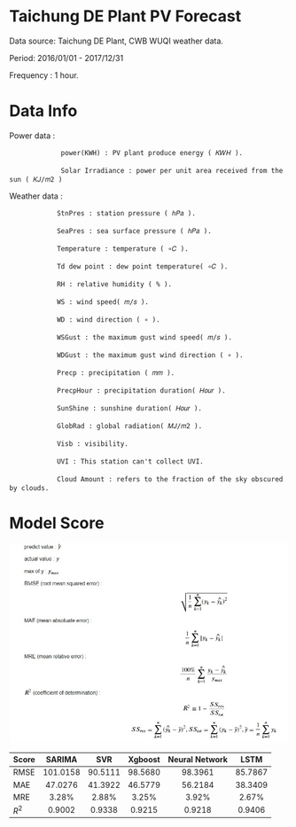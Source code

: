 # Taichung DE Plant PV Forecast  

Data source: Taichung DE Plant, CWB WUQI weather data.

Period: 2016/01/01 - 2017/12/31

Frequency : 1 hour.

# Data Info

Power data :
             
                 power(KWH) : PV plant produce energy ( 𝐾𝑊𝐻 ).

                 Solar Irradiance : power per unit area received from the sun ( 𝐾𝐽/𝑚2 )

Weather data :
                
                StnPres : station pressure ( ℎ𝑃𝑎 ).

                SeaPres : sea surface pressure ( ℎ𝑃𝑎 ).

                Temperature : temperature ( ∘𝐶 ).

                Td dew point : dew point temperature( ∘𝐶 ).

                RH : relative humidity ( % ).

                WS : wind speed( 𝑚/𝑠 ).

                WD : wind direction ( ∘ ).

                WSGust : the maximum gust wind speed( 𝑚/𝑠 ).

                WDGust : the maximum gust wind direction ( ∘ ).

                Precp : precipitation ( 𝑚𝑚 ).

                PrecpHour : precipitation duration( 𝐻𝑜𝑢𝑟 ).

                SunShine : sunshine duration( 𝐻𝑜𝑢𝑟 ).

                GlobRad : global radiation( 𝑀𝐽/𝑚2 ).

                Visb : visibility.

                UVI : This station can't collect UVI.

                Cloud Amount : refers to the fraction of the sky obscured by clouds.


# Model Score 

![title](image/Model_score.jpg)


Score   | SARIMA    | SVR       | Xgboost   | Neural Network| LSTM
--------|:---------:|:---------:|:---------:|:---------:    |:--------:
RMSE    | 101.0158  |  90.5111  | 98.5680   | 98.3961       |85.7867
MAE     | 47.0276   |  41.3922  |  46.5779  | 56.2184       |38.3409
MRE     | 3.28%     | 2.88%     |  3.25%    | 3.92%         |2.67%
$R^{2}$ | 0.9002    | 0.9338    |  0.9215   | 0.9218        |0.9406





